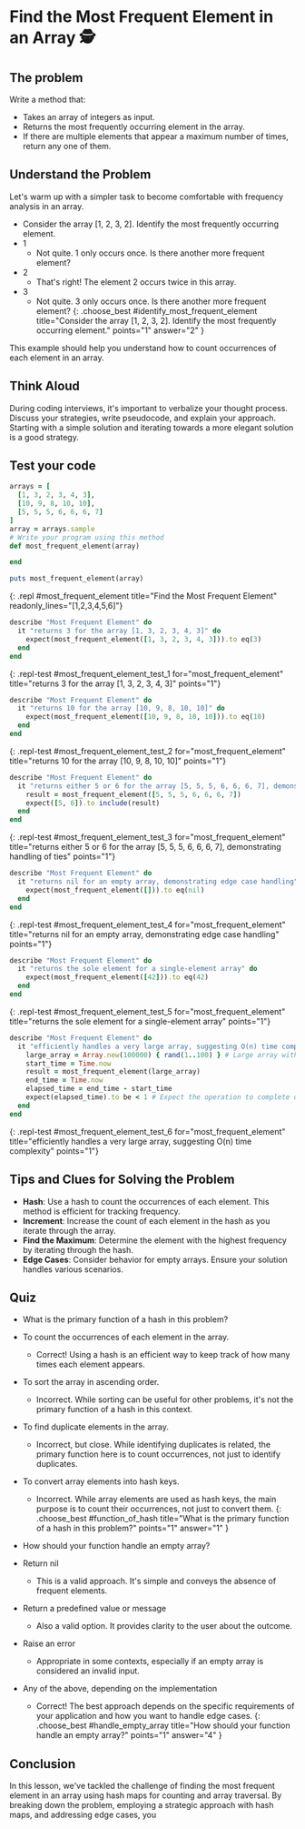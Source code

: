 # Find the Most Frequent Element in an Array 🕵️

## The problem
Write a method that:

- Takes an array of integers as input.
- Returns the most frequently occurring element in the array.
- If there are multiple elements that appear a maximum number of times, return any one of them.

## Understand the Problem
Let's warm up with a simpler task to become comfortable with frequency analysis in an array.

- Consider the array [1, 2, 3, 2]. Identify the most frequently occurring element.
- 1
  - Not quite. 1 only occurs once. Is there another more frequent element?
- 2
  - That's right! The element 2 occurs twice in this array.
- 3
  - Not quite. 3 only occurs once. Is there another more frequent element?
{: .choose_best #identify_most_frequent_element title="Consider the array [1, 2, 3, 2]. Identify the most frequently occurring element." points="1" answer="2" }

This example should help you understand how to count occurrences of each element in an array.

## Think Aloud
During coding interviews, it's important to verbalize your thought process. Discuss your strategies, write pseudocode, and explain your approach. Starting with a simple solution and iterating towards a more elegant solution is a good strategy.

## Test your code
```ruby
arrays = [
  [1, 3, 2, 3, 4, 3],
  [10, 9, 8, 10, 10],
  [5, 5, 5, 6, 6, 6, 7]
]
array = arrays.sample
# Write your program using this method
def most_frequent_element(array)

end

puts most_frequent_element(array)
```
{: .repl #most_frequent_element title="Find the Most Frequent Element" readonly_lines="[1,2,3,4,5,6]"}

```ruby
describe "Most Frequent Element" do
  it "returns 3 for the array [1, 3, 2, 3, 4, 3]" do
    expect(most_frequent_element([1, 3, 2, 3, 4, 3])).to eq(3)
  end
end
```
{: .repl-test #most_frequent_element_test_1 for="most_frequent_element" title="returns 3 for the array [1, 3, 2, 3, 4, 3]" points="1"}

```ruby
describe "Most Frequent Element" do
  it "returns 10 for the array [10, 9, 8, 10, 10]" do
    expect(most_frequent_element([10, 9, 8, 10, 10])).to eq(10)
  end
end
```
{: .repl-test #most_frequent_element_test_2 for="most_frequent_element" title="returns 10 for the array [10, 9, 8, 10, 10]" points="1"}

```ruby
describe "Most Frequent Element" do
  it "returns either 5 or 6 for the array [5, 5, 5, 6, 6, 6, 7], demonstrating handling of ties" do
    result = most_frequent_element([5, 5, 5, 6, 6, 6, 7])
    expect([5, 6]).to include(result)
  end
end
```
{: .repl-test #most_frequent_element_test_3 for="most_frequent_element" title="returns either 5 or 6 for the array [5, 5, 5, 6, 6, 6, 7], demonstrating handling of ties" points="1"}

```ruby
describe "Most Frequent Element" do
  it "returns nil for an empty array, demonstrating edge case handling" do
    expect(most_frequent_element([])).to eq(nil)
  end
end
```
{: .repl-test #most_frequent_element_test_4 for="most_frequent_element" title="returns nil for an empty array, demonstrating edge case handling" points="1"}

```ruby
describe "Most Frequent Element" do
  it "returns the sole element for a single-element array" do
    expect(most_frequent_element([42])).to eq(42)
  end
end
```
{: .repl-test #most_frequent_element_test_5 for="most_frequent_element" title="returns the sole element for a single-element array" points="1"}

```ruby
describe "Most Frequent Element" do
  it "efficiently handles a very large array, suggesting O(n) time complexity" do
    large_array = Array.new(100000) { rand(1..100) } # Large array with random elements
    start_time = Time.now
    result = most_frequent_element(large_array)
    end_time = Time.now
    elapsed_time = end_time - start_time
    expect(elapsed_time).to be < 1 # Expect the operation to complete quickly for an O(n) solution
  end
end
```
{: .repl-test #most_frequent_element_test_6 for="most_frequent_element" title="efficiently handles a very large array, suggesting O(n) time complexity" points="1"}

## Tips and Clues for Solving the Problem
- **Hash**: Use a hash to count the occurrences of each element. This method is efficient for tracking frequency.
- **Increment**: Increase the count of each element in the hash as you iterate through the array.
- **Find the Maximum**: Determine the element with the highest frequency by iterating through the hash.
- **Edge Cases**: Consider behavior for empty arrays. Ensure your solution handles various scenarios.

## Quiz
- What is the primary function of a hash in this problem?
- To count the occurrences of each element in the array.
  - Correct! Using a hash is an efficient way to keep track of how many times each element appears.
- To sort the array in ascending order.
  - Incorrect. While sorting can be useful for other problems, it's not the primary function of a hash in this context.
- To find duplicate elements in the array.
  - Incorrect, but close. While identifying duplicates is related, the primary function here is to count occurrences, not just to identify duplicates.
- To convert array elements into hash keys.
  - Incorrect. While array elements are used as hash keys, the main purpose is to count their occurrences, not just to convert them.
{: .choose_best #function_of_hash title="What is the primary function of a hash in this problem?" points="1" answer="1" }

- How should your function handle an empty array?
- Return nil
  - This is a valid approach. It's simple and conveys the absence of frequent elements.
- Return a predefined value or message
  - Also a valid option. It provides clarity to the user about the outcome.
- Raise an error
  - Appropriate in some contexts, especially if an empty array is considered an invalid input.
- Any of the above, depending on the implementation
  - Correct! The best approach depends on the specific requirements of your application and how you want to handle edge cases.
{: .choose_best #handle_empty_array title="How should your function handle an empty array?" points="1" answer="4" }

## Conclusion
In this lesson, we've tackled the challenge of finding the most frequent element in an array using hash maps for counting and array traversal. By breaking down the problem, employing a strategic approach with hash maps, and addressing edge cases, you
